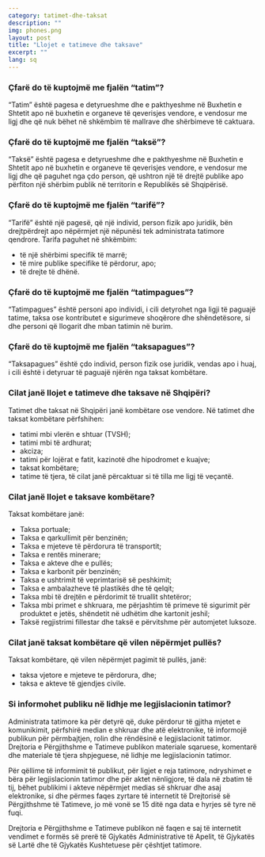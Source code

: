 ```yaml
---
category: tatimet-dhe-taksat
description: ""
img: phones.png
layout: post
title: "Llojet e tatimeve dhe taksave"
excerpt: ""
lang: sq
---
```

<script>
var data = { topics: [
  {
    title: "Çfarë është tatimi?",
    text: function(){ return $("#part1").html(); }
  },
  {
    title: "Çfarë është taksa?",
    text: function(){ return $("#part2").html(); }
  },
  {
    title: "Çfarë është tarifa?",
    text: function(){ return $("#part3").html(); }
  },
  {
    title: "Kush është tatimpagues?",
    text: function(){ return $("#part4").html(); }
  },
  {
    title: "Kush është taksapagues?",
    text: function(){ return $("#part5").html(); }
  },
  {
    title: "Llojet e taksave dhe tatimeve në Shqipëri",
    text: function(){ return $("#part6").html(); }
  },
  {
    title: "Taksat kombëtare në Shqipëri",
    text: function(){ return $("#part7").html(); }
  },
  {
    title: "Informimi i publikut mbi legjislacionin tatimor",
    text: function(){ return $("#part8").html(); }
  }
]};
</script>

<div id="part1" class="hidden">
<h3>Çfarë do të kuptojmë me fjalën “tatim”?</h3>
“Tatim” është pagesa e detyrueshme dhe e pakthyeshme në Buxhetin e Shtetit apo në buxhetin e organeve të qeverisjes vendore, e vendosur me ligj dhe që nuk bëhet në shkëmbim të mallrave dhe shërbimeve të caktuara.
</div>

<div id="part2" class="hidden">
<h3>Çfarë do të kuptojmë me fjalën “taksë”?</h3>
“Taksë” është pagesa e detyrueshme dhe e pakthyeshme në Buxhetin e Shtetit apo në buxhetin e organeve të qeverisjes vendore, e vendosur me ligj dhe që paguhet nga çdo person, që ushtron një të drejtë publike apo përfiton një shërbim publik në territorin e Republikës së Shqipërisë.
</div>

<div id="part3" class="hidden">
<h3>Çfarë do të kuptojmë me fjalën “tarifë”?</h3>
“Tarifë” është një pagesë, që një individ, person fizik apo juridik, bën drejtpërdrejt apo nëpërmjet një nëpunësi tek administrata tatimore qendrore. Tarifa paguhet në shkëmbim:
<ul>
<li>të një shërbimi specifik të marrë; </li>
<li>të mire publike specifike të përdorur, apo; </li>
<li>të drejte të dhënë.</li>
</ul>
</div>

<div id="part4" class="hidden">
<h3>Çfarë do të kuptojmë me fjalën “tatimpagues”?</h3>
“Tatimpagues” është personi apo individi, i cili detyrohet nga ligji të paguajë tatime, taksa ose kontributet e sigurimeve shoqërore dhe shëndetësore, si dhe personi që llogarit dhe mban tatimin në burim.
</div>

<div id="part5" class="hidden">
<h3>Çfarë do të kuptojmë me fjalën “taksapagues”?</h3>
“Taksapagues” është çdo individ, person fizik ose juridik, vendas apo i huaj, i cili është i detyruar të paguajë njërën nga taksat kombëtare.
</div>

<div id="part6" class="hidden">
<h3>Cilat janë llojet e tatimeve dhe taksave në Shqipëri?</h3>
Tatimet dhe taksat në Shqipëri janë kombëtare ose vendore.
Në tatimet dhe taksat kombëtare përfshihen:
<ul>
<li>tatimi mbi vlerën e shtuar (TVSH);</li>
<li>tatimi mbi të ardhurat;</li>
<li>akciza;</li>
<li>tatimi për lojërat e fatit, kazinotë dhe hipodromet e kuajve;</li>
<li>taksat kombëtare;</li>
<li>tatime të tjera, të cilat janë përcaktuar si të tilla me ligj të veçantë.</li>
</ul>
</div>

<div id="part7" class="hidden">
<h3>Cilat janë llojet e taksave kombëtare?</h3>
Taksat kombëtare janë:
<ul>
<li>Taksa portuale;</li>
<li>Taksa e qarkullimit për benzinën;</li>
<li>Taksa e mjeteve të përdorura të transportit; </li>
<li>Taksa e rentës minerare;</li>
<li>Taksa e akteve dhe e pullës; </li>
<li>Taksa e karbonit për benzinën;</li>
<li>Taksa e ushtrimit të veprimtarisë së peshkimit; </li>
<li>Taksa e ambalazheve të plastikës dhe të qelqit;</li>
<li>Taksa mbi të drejtën e përdorimit të truallit shtetëror;</li>
<li>Taksa mbi primet e shkruara, me përjashtim të primeve të sigurimit për produktet e jetës, shëndetit në udhëtim dhe kartonit jeshil;</li>
<li>Taksë regjistrimi fillestar dhe taksë e përvitshme për automjetet luksoze.</li>
</ul>
<h3>Cilat janë taksat kombëtare që vilen nëpërmjet pullës?</h3>
Taksat kombëtare, që vilen nëpërmjet pagimit të pullës, janë:
<ul>
<li>taksa vjetore e mjeteve te përdorura, dhe;</li>
<li>taksa e akteve të gjendjes civile.</li>
</ul>
</div>

<div id="part8" class="hidden">
<h3>Si informohet publiku në lidhje me legjislacionin tatimor?</h3>
<p>Administrata tatimore ka për detyrë që, duke përdorur të gjitha mjetet e komunikimit, përfshirë median e shkruar dhe atë elektronike, të informojë publikun për përmbajtjen, rolin dhe rëndësinë e legjislacionit tatimor. Drejtoria e Përgjithshme e Tatimeve publikon materiale sqaruese, komentarë dhe materiale të tjera shpjeguese, në lidhje me legjislacionin tatimor.</p>
<p>Për qëllime të informimit të publikut, për ligjet e reja tatimore, ndryshimet e bëra për legjislacionin tatimor dhe për aktet nënligjore, të dala në zbatim të tij, bëhet publikimi i akteve nëpërmjet medias së shkruar dhe asaj elektronike, si dhe përmes faqes zyrtare të internetit të Drejtorisë së Përgjithshme të Tatimeve, jo më vonë se 15 ditë nga data e hyrjes së tyre në fuqi.</p>
<p>Drejtoria e Përgjithshme e Tatimeve publikon në faqen e saj të internetit vendimet e formës së prerë të Gjykatës Administrative të Apelit, të Gjykatës së Lartë dhe të Gjykatës Kushtetuese për çështjet tatimore.</p>
</div>
<div class="post-content"></div>
